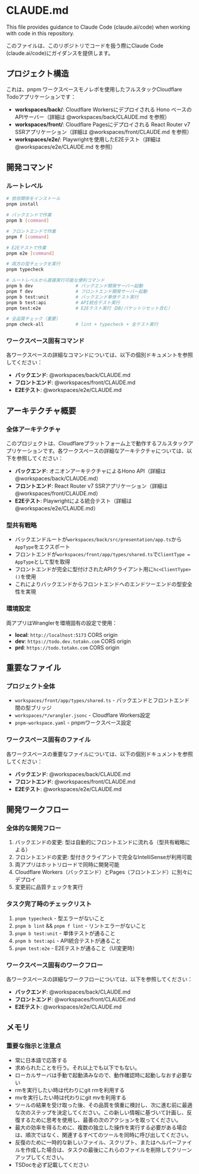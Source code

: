 # CLAUDE.md

This file provides guidance to Claude Code (claude.ai/code) when working with code in this repository.

このファイルは、このリポジトリでコードを扱う際にClaude Code (claude.ai/code)にガイダンスを提供します。

## プロジェクト構造

これは、pnpm ワークスペースモノレポを使用したフルスタックCloudflare Todoアプリケーションです：

- **workspaces/back/**: Cloudflare Workersにデプロイされる Hono ベースのAPIサーバー（詳細は @workspaces/back/CLAUDE.md を参照）
- **workspaces/front/**: Cloudflare Pagesにデプロイされる React Router v7 SSRアプリケーション（詳細は @workspaces/front/CLAUDE.md を参照）
- **workspaces/e2e/**: Playwrightを使用したE2Eテスト（詳細は @workspaces/e2e/CLAUDE.md を参照）

## 開発コマンド

### ルートレベル
```bash
# 依存関係をインストール
pnpm install

# バックエンドで作業
pnpm b [command]

# フロントエンドで作業
pnpm f [command]

# E2Eテストで作業
pnpm e2e [command]

# 両方の型チェックを実行
pnpm typecheck

# ルートレベルから直接実行可能な便利コマンド
pnpm b dev                # バックエンド開発サーバー起動
pnpm f dev                # フロントエンド開発サーバー起動
pnpm b test:unit          # バックエンド単体テスト実行
pnpm b test:api           # API統合テスト実行
pnpm test:e2e             # E2Eテスト実行（DB/バケットリセット含む）

# 全品質チェック（重要）
pnpm check-all            # lint + typecheck + 全テスト実行
```

### ワークスペース固有コマンド
各ワークスペースの詳細なコマンドについては、以下の個別ドキュメントを参照してください：
- **バックエンド**: @workspaces/back/CLAUDE.md
- **フロントエンド**: @workspaces/front/CLAUDE.md 
- **E2Eテスト**: @workspaces/e2e/CLAUDE.md

## アーキテクチャ概要

### 全体アーキテクチャ
このプロジェクトは、Cloudflareプラットフォーム上で動作するフルスタックアプリケーションです。各ワークスペースの詳細なアーキテクチャについては、以下を参照してください：

- **バックエンド**: オニオンアーキテクチャによるHono API（詳細は @workspaces/back/CLAUDE.md）
- **フロントエンド**: React Router v7 SSRアプリケーション（詳細は @workspaces/front/CLAUDE.md）
- **E2Eテスト**: Playwrightによる統合テスト（詳細は @workspaces/e2e/CLAUDE.md）

### 型共有戦略
- バックエンドルートが`workspaces/back/src/presentation/app.ts`から`AppType`をエクスポート
- フロントエンドが`workspaces/front/app/types/shared.ts`で`ClientType = AppType`として型を取得
- フロントエンドが完全に型付けされたAPIクライアント用に`hc<ClientType>()`を使用
- これによりバックエンドからフロントエンドへのエンドツーエンドの型安全性を実現

### 環境設定
両アプリはWranglerを環境固有の設定で使用：
- **local**: `http://localhost:5173` CORS origin
- **dev**: `https://todo.dev.totakn.com` CORS origin  
- **prd**: `https://todo.totakn.com` CORS origin

## 重要なファイル

### プロジェクト全体
- `workspaces/front/app/types/shared.ts` - バックエンドとフロントエンド間の型ブリッジ
- `workspaces/*/wrangler.jsonc` - Cloudflare Workers設定
- `pnpm-workspace.yaml` - pnpmワークスペース設定

### ワークスペース固有のファイル
各ワークスペースの重要なファイルについては、以下の個別ドキュメントを参照してください：
- **バックエンド**: @workspaces/back/CLAUDE.md
- **フロントエンド**: @workspaces/front/CLAUDE.md 
- **E2Eテスト**: @workspaces/e2e/CLAUDE.md

## 開発ワークフロー

### 全体的な開発フロー
1. バックエンドの変更: 型は自動的にフロントエンドに流れる（型共有戦略による）
2. フロントエンドの変更: 型付きクライアントで完全なIntelliSenseが利用可能
3. 両アプリはホットリロードで同時に開発可能
4. Cloudflare Workers（バックエンド）とPages（フロントエンド）に別々にデプロイ
5. 変更前に品質チェックを実行

### タスク完了時のチェックリスト
1. `pnpm typecheck` - 型エラーがないこと
2. `pnpm b lint` && `pnpm f lint` - リントエラーがないこと  
3. `pnpm b test:unit` - 単体テストが通ること
4. `pnpm b test:api` - API統合テストが通ること
5. `pnpm test:e2e` - E2Eテストが通ること（UI変更時）

### ワークスペース固有のワークフロー
各ワークスペースの詳細なワークフローについては、以下を参照してください：
- **バックエンド**: @workspaces/back/CLAUDE.md
- **フロントエンド**: @workspaces/front/CLAUDE.md 
- **E2Eテスト**: @workspaces/e2e/CLAUDE.md

## メモリ

### 重要な指示と注意点
- 常に日本語で応答する
- 求められたことを行う。それ以上でも以下でもない。
- ローカルサーバは手動で起動済みなので、動作確認時に起動しなおす必要ない
- rmを実行したい時は代わりにgit rmを利用する
- mvを実行したい時は代わりにgit mvを利用する
- ツールの結果を受け取った後、その品質を慎重に検討し、次に進む前に最適な次のステップを決定してください。この新しい情報に基づいて計画し、反復するために思考を使用し、最善の次のアクションを取ってください。
- 最大の効率を得るために、複数の独立した操作を実行する必要がある場合は、順次ではなく、関連するすべてのツールを同時に呼び出してください。
- 反復のために一時的な新しいファイル、スクリプト、またはヘルパーファイルを作成した場合は、タスクの最後にこれらのファイルを削除してクリーンアップしてください。
- TSDocを必ず記載してください